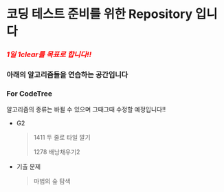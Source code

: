 # 코딩 테스트 준비를 위한 Repository 입니다

### *<span style="color:red">1일 1clear를 목표로 합니다!!</span>*

### 아래의 알고리즘들을 연습하는 공간입니다

### For CodeTree

알고리즘의 종류는 바뀔 수 있으며 그때그때 수정할 예정입니다!!

- G2

  > 1411 두 줄로 타일 깔기 
  >
  > 1278 배낭채우기2

- 기출 문제

  > 마법의 숲 탐색
